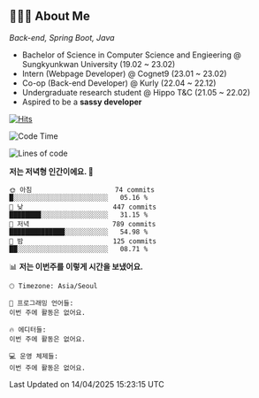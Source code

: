 ## 👩🏻‍💻 About Me
_Back-end, Spring Boot, Java_

- Bachelor of Science in Computer Science and Engieering @ Sungkyunkwan University (19.02 ~ 23.02)
- Intern (Webpage Developer) @ Cognet9 (23.01 ~ 23.02)
- Co-op (Back-end Developer) @ Kurly (22.04 ~ 22.12)
- Undergraduate research student @ Hippo T&C (21.05 ~ 22.02)
- Aspired to be a **sassy developer**


[![Hits](https://hits.seeyoufarm.com/api/count/incr/badge.svg?url=https%3A%2F%2Fgithub.com%2Fparkjiye&count_bg=%23003366&title_bg=%23555555&icon=&icon_color=%23003366&title=hits&edge_flat=false)](https://hits.seeyoufarm.com)
<!--START_SECTION:waka-->
![Code Time](http://img.shields.io/badge/Code%20Time-566%20hrs%2017%20mins-blue)

![Lines of code](https://img.shields.io/badge/%EC%A0%80%EB%8A%94%20%EC%97%AC%ED%83%9C%EA%B9%8C%EC%A7%80%20-815.9%20thousand%20%EC%A4%84%EC%9D%98%20%EC%BD%94%EB%93%9C%EB%A5%BC%20%EC%9E%91%EC%84%B1%ED%96%88%EC%96%B4%EC%9A%94.-blue)

**저는 저녁형 인간이에요. 🦉** 

```text
🌞 아침                     74 commits          █░░░░░░░░░░░░░░░░░░░░░░░░   05.16 % 
🌆 낮　                     447 commits         ████████░░░░░░░░░░░░░░░░░   31.15 % 
🌃 저녁                     789 commits         ██████████████░░░░░░░░░░░   54.98 % 
🌙 밤　                     125 commits         ██░░░░░░░░░░░░░░░░░░░░░░░   08.71 % 
```


📊 **저는 이번주를 이렇게 시간을 보냈어요.** 

```text
🕑︎ Timezone: Asia/Seoul

💬 프로그래밍 언어들: 
이번 주에 활동은 없어요.

🔥 에디터들: 
이번 주에 활동은 없어요.

💻 운영 체제들: 
이번 주에 활동은 없어요.
```


 Last Updated on 14/04/2025 15:23:15 UTC
<!--END_SECTION:waka-->
